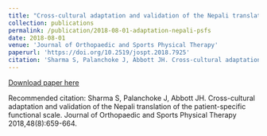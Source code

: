 ```yaml
---
title: "Cross-cultural adaptation and validation of the Nepali translation of the patient-specific functional scale"
collection: publications
permalink: /publication/2018-08-01-adaptation-nepali-psfs
date: 2018-08-01
venue: 'Journal of Orthopaedic and Sports Physical Therapy'
paperurl: 'https://doi.org/10.2519/jospt.2018.7925'
citation: 'Sharma S, Palanchoke J, Abbott JH. Cross-cultural adaptation and validation of the Nepali translation of the patient-specific functional scale. Journal of Orthopaedic and Sports Physical Therapy 2018,48(8):659-664.'
---
```


<a href='https://doi.org/10.2519/jospt.2018.7925'>Download paper here</a>

Recommended citation: Sharma S, Palanchoke J, Abbott JH. Cross-cultural adaptation and validation of the Nepali translation of the patient-specific functional scale. Journal of Orthopaedic and Sports Physical Therapy 2018,48(8):659-664.
